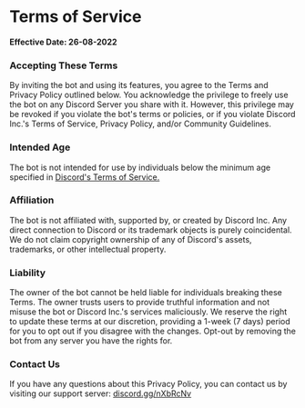 <h1 class="text-center">Terms of Service</h1>

<p><strong>Effective Date: 26-08-2022</strong></p>

<h3>Accepting These Terms</h3>
<p>By inviting the bot and using its features, you agree to the Terms and Privacy Policy outlined below. You acknowledge the privilege to freely use the bot on any Discord Server you share with it. However, this privilege may be revoked if you violate the bot's terms or policies, or if you violate Discord Inc.'s Terms of Service, Privacy Policy, and/or Community Guidelines.</p>

<h3>Intended Age</h3>
<p>The bot is not intended for use by individuals below the minimum age specified in <a href="https://discord.com/terms">Discord's Terms of Service.</a></p>

<h3>Affiliation</h3>
<p>The bot is not affiliated with, supported by, or created by Discord Inc. Any direct connection to Discord or its trademark objects is purely coincidental. We do not claim copyright ownership of any of Discord's assets, trademarks, or other intellectual property.</p>

<h3>Liability</h3>
<p>The owner of the bot cannot be held liable for individuals breaking these Terms. The owner trusts users to provide truthful information and not misuse the bot or Discord Inc.'s services maliciously. We reserve the right to update these terms at our discretion, providing a 1-week (7 days) period for you to opt out if you disagree with the changes. Opt-out by removing the bot from any server you have the rights for.</p>

<h3>Contact Us</h3>
<p>If you have any questions about this Privacy Policy, you can contact us by visiting our support server: <a href="https://discord.gg/nXbRcNv">discord.gg/nXbRcNv</a></p>
